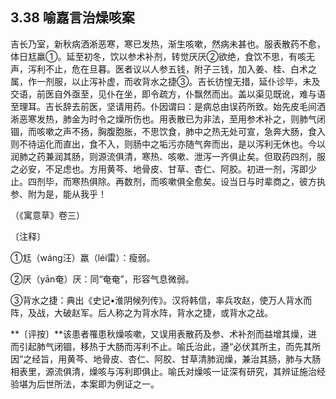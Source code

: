 ## 3.38 喻嘉言治燥咳案

吉长乃室，新秋病洒淅恶寒，寒已发热，渐生咳嗽，然病未甚也。服表散药不愈，体日尪羸①。延至初冬，饮以参术补剂，转觉厌厌②欲绝，食饮不思，有咳无声，泻利不止，危在旦暮。医者议以人参五钱，附子三钱，加入姜、桂、白术之属，作一剂服，以止泻补虚，而收背水之捷③。吉长彷惶无措，延仆诊毕，未及交语，前医自外亟至，见仆在坐，即令疏方，仆飘然而出。盖以渠见既讹，难与语至理耳。吉长辞去前医，坚请用药。仆因谓曰：是病总由误药所致。始先皮毛间洒淅恶寒发热，肺金为时令之燥所伤也。用表散已为非法，至用参术补之，则肺气闭锢，而咳嗽之声不扬，胸腹胞胀，不思饮食，肺中之热无处可宣，急奔大肠，食入则不待运化而直出，食不入，则肠中之垢污亦随气奔而出，是以泻利无休也。今以润肺之药兼润其肠，则源流俱清，寒热、咳嗽、泄泻一齐俱止矣。但取药四剂，服之必安，不足虑也。方用黄芩、地骨皮、甘草、杏仁、阿胶。初进一剂，泻即少止。四剂毕，而寒热俱除。再数剂，而咳嗽俱全愈矣。设当日与时辈商之，彼方执参、附为是，能从我乎！

（《寓意草》卷三）

〔注释〕

①尪（wáng汪）羸（léi雷）：瘦弱。

②厌（yān奄）厌：同“奄奄”，形容气息微弱。

③背水之捷：典出《史记•淮阴候列传》。汉将韩信，率兵攻赵，使万人背水而阵，及战，大破赵军。后人称之为背水阵，背水之捷，或背水之战。

**〔评按〕**该患者罹患秋燥咳嗽，又误用表散药及参、术补剂而益增其燥，进而引起肺气闭锢，移热于大肠而泻利不止。喻氏治此，遵“必伏其所主，而先其所因”之经旨，用黄芩、地骨皮、杏仁、阿胶、甘草清肺润燥，兼治其肠，肺与大肠相表里，源流俱清，燥咳与泻利即俱止。喻氏对燥咳一证深有研究，其辨证施治经验堪为后世所法，本案即为例证之一。
